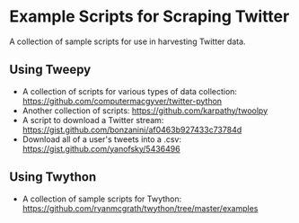# Example Scripts for Scraping Twitter
A collection of sample scripts for use in harvesting Twitter data.

## Using Tweepy
* A collection of scripts for various types of data collection: https://github.com/computermacgyver/twitter-python
* Another collection of scripts: https://github.com/karpathy/twoolpy
* A script to download a Twitter stream: https://gist.github.com/bonzanini/af0463b927433c73784d
* Download all of a user's tweets into a .csv: https://gist.github.com/yanofsky/5436496

## Using Twython
* A collection of sample scripts for Twython: https://github.com/ryanmcgrath/twython/tree/master/examples
